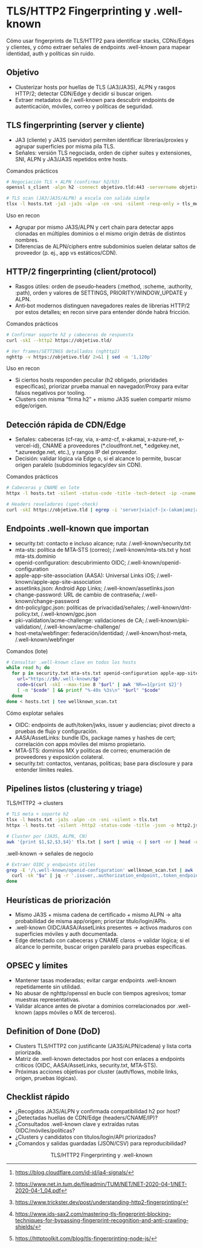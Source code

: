 # TLS/HTTP2 Fingerprinting y .well-known

Cómo usar fingerprints de TLS/HTTP2 para identificar stacks, CDNs/Edges y clientes, y cómo extraer señales de endpoints .well-known para mapear identidad, auth y políticas sin ruido.

## Objetivo

- Clusterizar hosts por huellas de TLS (JA3/JA3S), ALPN y rasgos HTTP/2; detectar CDN/Edge y decidir si buscar origen.
- Extraer metadatos de /.well-known para descubrir endpoints de autenticación, móviles, correo y políticas de seguridad.

## TLS fingerprinting (server y cliente)

- JA3 (cliente) y JA3S (servidor) permiten identificar librerías/proxies y agrupar superficies por misma pila TLS.
- Señales: versión TLS negociada, orden de cipher suites y extensiones, SNI, ALPN y JA3/JA3S repetidos entre hosts.

Comandos prácticos

```bash
# Negociación TLS + ALPN (confirmar h2/h3)
openssl s_client -alpn h2 -connect objetivo.tld:443 -servername objetivo.tld </dev/null 2>/dev/null | egrep -i 'ALPN|Protocol|Cipher|Verify'

# TLS scan (JA3/JA3S/ALPN) a escala con salida simple
tlsx -l hosts.txt -ja3 -ja3s -alpn -cn -sni -silent -resp-only > tls_meta.txt
```

Uso en recon

- Agrupar por mismo JA3S/ALPN y cert chain para detectar apps clonadas en múltiples dominios o el mismo origin detrás de distintos nombres.
- Diferencias de ALPN/ciphers entre subdominios suelen delatar saltos de proveedor (p. ej., app vs estáticos/CDN).

## HTTP/2 fingerprinting (client/protocol)

- Rasgos útiles: orden de pseudo‑headers (:method, :scheme, :authority, :path), orden y valores de SETTINGS, PRIORITY/WINDOW_UPDATE y ALPN.
- Anti‑bot modernos distinguen navegadores reales de librerías HTTP/2 por estos detalles; en recon sirve para entender dónde habrá fricción.

Comandos prácticos

```bash
# Confirmar soporte h2 y cabeceras de respuesta
curl -skI --http2 https://objetivo.tld/

# Ver frames/SETTINGS detallados (nghttp2)
nghttp -v https://objetivo.tld/ 2>&1 | sed -n '1,120p'
```

Uso en recon

- Si ciertos hosts responden peculiar (h2 obligado, prioridades específicas), priorizar prueba manual en navegador/Proxy para evitar falsos negativos por tooling.
- Clusters con misma “firma h2” + mismo JA3S suelen compartir mismo edge/origen.

## Detección rápida de CDN/Edge

- Señales: cabeceras (cf-ray, via, x-amz-cf, x-akamai, x-azure-ref, x-vercel-id), CNAME a proveedores (*.cloudfront.net, *.edgekey.net, *.azureedge.net, etc.), y rangos IP del proveedor.
- Decisión: validar lógica vía Edge o, si el alcance lo permite, buscar origen paralelo (subdominios legacy/dev sin CDN).

Comandos prácticos

```bash
# Cabeceras y CNAME en lote
httpx -l hosts.txt -silent -status-code -title -tech-detect -ip -cname -json -o httpx_meta.json

# Headers reveladores (spot-check)
curl -skI https://objetivo.tld | egrep -i 'server|via|cf-|x-(akam|amz|azure|fastly|vercel|netlify|cdn)'
```

## Endpoints .well-known que importan

- security.txt: contacto e incluso alcance; ruta: /.well-known/security.txt
- mta-sts: política de MTA‑STS (correo); /.well-known/mta-sts.txt y host mta-sts.dominio
- openid-configuration: descubrimiento OIDC; /.well-known/openid-configuration
- apple-app-site-association (AASA): Universal Links iOS; /.well-known/apple-app-site-association
- assetlinks.json: Android App Links; /.well-known/assetlinks.json
- change-password: URL de cambio de contraseña; /.well-known/change-password
- dnt-policy/gpc.json: políticas de privacidad/señales; /.well-known/dnt-policy.txt, /.well-known/gpc.json
- pki-validation/acme-challenge: validaciones de CA; /.well-known/pki-validation/, /.well-known/acme-challenge/
- host-meta/webfinger: federación/identidad; /.well-known/host-meta, /.well-known/webfinger

Comandos (lote)

```bash
# Consultar .well-known clave en todos los hosts
while read h; do
  for p in security.txt mta-sts.txt openid-configuration apple-app-site-association assetlinks.json change-password dnt-policy.txt gpc.json; do
    url="https://$h/.well-known/$p"
    code=$(curl -skI --max-time 8 "$url" | awk 'NR==1{print $2}')
    [ -n "$code" ] && printf "%-40s %3s\n" "$url" "$code"
  done
done < hosts.txt | tee wellknown_scan.txt
```

Cómo explotar señales

- OIDC: endpoints de auth/token/jwks, issuer y audiencias; pivot directo a pruebas de flujo y configuración.
- AASA/AssetLinks: bundle IDs, package names y hashes de cert; correlación con apps móviles del mismo propietario.
- MTA‑STS: dominios MX y políticas de correo; enumeración de proveedores y exposición colateral.
- security.txt: contactos, ventanas, políticas; base para disclosure y para entender límites reales.

## Pipelines listos (clustering y triage)

TLS/HTTP2 → clusters

```bash
# TLS meta + soporte h2
tlsx -l hosts.txt -ja3s -alpn -cn -sni -silent > tls.txt
httpx -l hosts.txt -silent -http2 -status-code -title -json -o http2.json

# Cluster por (JA3S, ALPN, CN)
awk '{print $1,$2,$3,$4}' tls.txt | sort | uniq -c | sort -nr | head -n 50
```

.well-known → señales de negocio

```bash
# Extraer OIDC y endpoints útiles
grep -E '/\.well-known/openid-configuration' wellknown_scan.txt | awk '{print $1}' | while read u; do
  curl -sk "$u" | jq -r '.issuer,.authorization_endpoint,.token_endpoint,.jwks_uri'
done
```

## Heurísticas de priorización

- Mismo JA3S + misma cadena de certificado + mismo ALPN → alta probabilidad de misma app/origen; priorizar título/login/APIs.
- .well-known OIDC/AASA/AssetLinks presentes → activos maduros con superficies móviles y auth documentada.
- Edge detectado con cabeceras y CNAME claros → validar lógica; si el alcance lo permite, buscar origen paralelo para pruebas específicas.

## OPSEC y límites

- Mantener tasas moderadas; evitar cargar endpoints .well-known repetidamente sin utilidad.
- No abusar de nghttp/openssl en bucle con tiempos agresivos; tomar muestras representativas.
- Validar alcance antes de pivotar a dominios correlacionados por .well-known (apps móviles o MX de terceros).

## Definition of Done (DoD)

- Clusters TLS/HTTP2 con justificante (JA3S/ALPN/cadena) y lista corta priorizada.
- Matriz de .well-known detectados por host con enlaces a endpoints críticos (OIDC, AASA/AssetLinks, security.txt, MTA‑STS).
- Próximas acciones objetivas por cluster (auth/flows, mobile links, origen, pruebas lógicas).

## Checklist rápido

- ¿Recogidos JA3S/ALPN y confirmada compatibilidad h2 por host?
- ¿Detectadas huellas de CDN/Edge (headers/CNAME/IP)?
- ¿Consultados .well-known clave y extraídas rutas OIDC/móviles/políticas?
- ¿Clusters y candidatos con títulos/login/API priorizados?
- ¿Comandos y salidas guardadas (JSON/CSV) para reproducibilidad?
  <span style="display:none">[^10][^3][^5][^7][^9]</span>

<div style="text-align: center">TLS/HTTP2 Fingerprinting y .well-known</div>

[^1]: https://www.scrapeless.com/en/blog/bypass-https2
    
[^2]: https://www.adspower.com/es/blog/tls-fingerprinting-techniques-and-bypassing-methods
    
[^3]: https://www.net.in.tum.de/fileadmin/TUM/NET/NET-2020-04-1/NET-2020-04-1_04.pdf
    
[^4]: https://lwthiker.com/networks/2022/06/17/tls-fingerprinting.html
    
[^5]: https://www.trickster.dev/post/understanding-http2-fingerprinting/
    
[^6]: https://www.blackhat.com/docs/eu-17/materials/eu-17-Shuster-Passive-Fingerprinting-Of-HTTP2-Clients-wp.pdf
    
[^7]: https://www.ids-sax2.com/mastering-tls-fingerprint-blocking-techniques-for-bypassing-fingerprint-recognition-and-anti-crawling-shields/
    
[^8]: https://www.peakhour.io/learning/fingerprinting/what-is-http2-fingerprinting/
    
[^9]: https://httptoolkit.com/blog/tls-fingerprinting-node-js/
    
[^10]: https://blog.cloudflare.com/id-id/ja4-signals/
